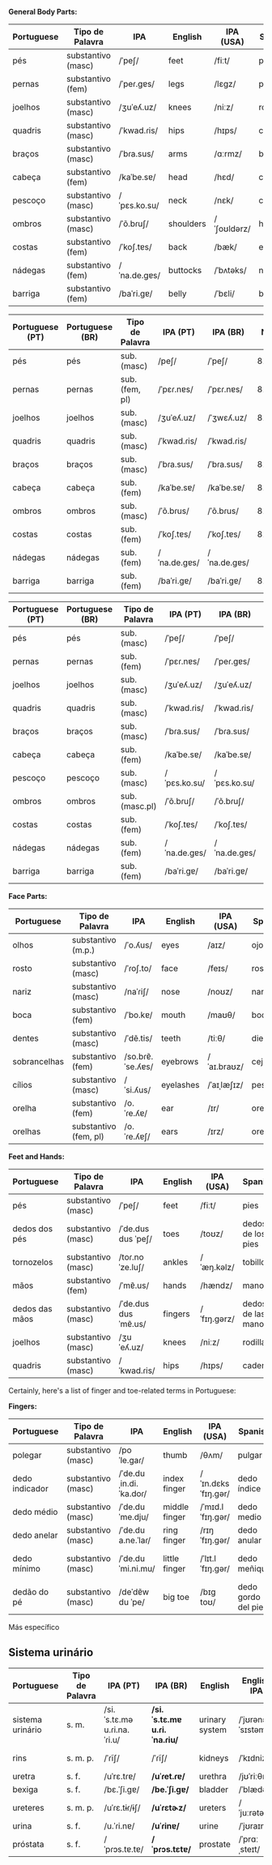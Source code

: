 

**General Body Parts:**

| Portuguese    | Tipo de Palavra    | IPA             | English     | IPA (USA) | Spanish       | Spanish IPA | No. |
|---------------|--------------------|-----------------|-------------|-----------|---------------|------------|-----|
| pés           | substantivo (masc) | /ˈpeʃ/          | feet        | /fiːt/    | pies          | /ˈpjes/    | 8101    |
| pernas        | substantivo (fem)  | /ˈpeɾ.ɡɐs/      | legs        | /lɛɡz/    | piernas       | /ˈpjɛɾnas/ | 8102    |
| joelhos       | substantivo (masc) | /ʒuˈeʎ.uz/      | knees       | /niːz/    | rodillas      | /roˈðiʎas/ | 8103    |
| quadris       | substantivo (masc) | /ˈkwad.ɾis/     | hips        | /hɪps/    | caderas       | /kaˈðeɾas/ |     |
| braços        | substantivo (masc) | /ˈbɾa.sus/      | arms        | /ɑːrmz/   | brazos        | /ˈbɾasos/  | 8104 |
| cabeça        | substantivo (fem)  | /kaˈbe.sɐ/      | head        | /hɛd/     | cabeza        | /kaˈβeθa/  | 8107|
| pescoço       | substantivo (masc) | /ˈpɛs.ko.su/    | neck        | /nɛk/     | cuello        | /ˈkweʝo/   |8106|
| ombros        | substantivo (masc) | /ˈõ.bɾuʃ/       | shoulders   | /ˈʃoʊldərz/ | hombros       | /ˈombɾos/  |8108|
| costas        | substantivo (fem)  | /ˈkoʃ.tɐs/      | back        | /bæk/     | espalda       | /esˈpalda/ |8105 |
| nádegas       | substantivo (fem)  | /ˈna.de.ɡɐs/   | buttocks    | /ˈbʌtəks/ | nalgas        | /ˈnalɡas/  |     |
| barriga       | substantivo (fem)  | /baˈri.ɡɐ/     | belly       | /ˈbɛli/    | barriga       | /baˈriɣa/  |8109|

| Portuguese (PT) | Portuguese (BR) | Tipo de Palavra | IPA (PT) | IPA (BR)         | No. |
|-----------------|-----------------|-----------------|----------|------------------|-----|
| pés             | pés             | sub. (masc)     | /peʃ/    | /ˈpeʃ/            | 8101|
| pernas          | pernas          | sub. (fem, pl)  | /ˈpɛɾ.nɐs/ | /ˈpɛɾ.nɐs/      | 8102|
| joelhos         | joelhos         | sub. (masc)     | /ʒuˈeʎ.uz/ | /ˈʒwɛʎ.uz/      |8103     |
| quadris         | quadris         | sub. (masc)     | /ˈkwad.ɾis/ | /ˈkwad.ɾis/      |     |
| braços          | braços          | sub. (masc)     | /ˈbɾa.sus/ | /ˈbɾa.sus/      |8104      |
| cabeça          | cabeça          | sub. (fem)      | /kaˈbe.sɐ/ | /kaˈbe.sɐ/      |8107|
| ombros          | ombros          | sub. (masc)     | /ˈõ.bɾus/ | /ˈõ.bɾus/       |8108|
| costas          | costas          | sub. (fem)      | /ˈkoʃ.tɐs/ | /ˈkoʃ.tɐs/      |8105     |
| nádegas         | nádegas         | sub. (fem)      | /ˈna.de.ɡɐs/ | /ˈna.de.ɡɐs/    |     |
| barriga         | barriga         | sub. (fem)      | /baˈri.ɡɐ/ | /baˈri.ɡɐ/      |8109|



| Portuguese (PT) | Portuguese (BR) | Tipo de Palavra | IPA (PT) | IPA (BR) | English     | English IPA | Spanish       | Spanish IPA | No. |
|------------------|------------------|-----------------|----------|---------|-------------|------------|---------------|------------|-----|
| pés   | pés | sub. (masc)     | /ˈpeʃ/   | /ˈpeʃ/  | feet        | /fiːt/     | pies          | /ˈpies/    | 8101|
| pernas | pernas | sub. (fem)  | /ˈpɛɾ.nɐs/ | /ˈpeɾ.ɡɐs/ | legs        | /lɛɡz/     | piernas       | /ˈpjeɾnas/  |8102|
| joelhos | joelhos | sub. (masc)     | /ʒuˈeʎ.uz/ | /ʒuˈeʎ.uz/ | knees       | /niːz/     | rodillas      | /roˈðiʎas/ | 8103 |
| quadris          | quadris          | sub. (masc)     | /ˈkwad.ɾis/| /ˈkwad.ɾis/| hips        | /hɪps/     | caderas       | /kaˈðeɾas/ |     |
| braços   | braços     | sub. (masc)     | /ˈbɾa.sus/ | /ˈbɾa.sus/ | arms   | /ɑːrmz/    | brazos  | /ˈbɾasos/  |8104|
| cabeça   | cabeça     | sub. (fem)      | /kaˈbe.sɐ/ | /kaˈbe.sɐ/ | head  | /hɛd/      | cabeza   | /kaˈβeθa/  |8107|
| pescoço  | pescoço   | sub. (masc)     | /ˈpɛs.ko.su/| /ˈpɛs.ko.su/| neck        | /nɛk/      | cuello    | /ˈkwelo/   |8106|
| ombros   | ombros    | sub. (masc.pl)     | /ˈõ.bɾuʃ/  | /ˈõ.bɾuʃ/  | shoulders   | /ˈʃoʊldərz/| hombros       | /ˈombɾos/  |8108|
| costas    | costas   | sub. (fem)      | /ˈkoʃ.tɐs/ | /ˈkoʃ.tɐs/ | back        | /bæk/      | espalda       | /esˈpalda/ |8105|
| nádegas          | nádegas          | sub. (fem)      | /ˈna.de.ɡɐs/| /ˈna.de.ɡɐs/| buttocks    | /ˈbʌtəks/  | nalgas        | /ˈnalɡas/  |     |
| barriga  | barriga          | sub. (fem)      | /baˈri.ɡɐ/ | /baˈri.ɡɐ/ | belly       | /ˈbɛli/    | barriga       | /baˈriɣa/  |8109|





**Face Parts:**

| Portuguese    | Tipo de Palavra    | IPA             | English     | IPA (USA) | Spanish       | Spanish IPA | No. |
|---------------|--------------------|-----------------|-------------|-----------|---------------|------------|-----|
| olhos         | substantivo (m.p.) | /ˈo.ʎus/        | eyes        | /aɪz/     | ojos          | /ˈoxos/    |8110|
| rosto         | substantivo (masc) | /ˈɾoʃ.to/       | face        | /feɪs/    | rostro        | /ˈrostɾo/  |8111-8112|
| nariz         | substantivo (masc) | /naˈɾiʃ/        | nose        | /noʊz/    | nariz         | /naˈɾiθ/   |8113|
| boca          | substantivo (fem)  | /ˈbo.kɐ/        | mouth       | /maʊθ/    | boca          | /ˈboka/    |8114|
| dentes        | substantivo (masc) | /ˈdẽ.tis/       | teeth       | /tiːθ/    | dientes       | /ˈdjentes/ |     |
| sobrancelhas  | substantivo (fem)  | /so.bɾɐ̃.ˈse.ʎɐs/| eyebrows   | /ˈaɪ.braʊz/ | cejas         | /ˈexas/    |     |
| cílios        | substantivo (masc) | /ˈsi.ʎus/       | eyelashes   | /ˈaɪˌlæʃɪz/| pestañas      | /pesˈtaɲas/|     |
| orelha | substantivo (fem) | /o.ˈɾe.ʎɐ/ | ear | /ɪr/ | oreja | /oˈɾexa/ | 81151 |
| orelhas | substantivo (fem, pl) | /o.ˈɾe.ʎɐʃ/ | ears | /ɪrz/ | orejas | /oˈɾexas/ ||

**Feet and Hands:**

| Portuguese    | Tipo de Palavra    | IPA             | English     | IPA (USA) | Spanish       | Spanish IPA | No. |
|---------------|--------------------|-----------------|-------------|-----------|---------------|------------|-----|
| pés           | substantivo (masc) | /ˈpeʃ/          | feet        | /fiːt/    | pies          | /ˈpies/    |8101|
| dedos dos pés | substantivo (masc) | /ˈde.dus dus ˈpeʃ/| toes      | /toʊz/    | dedos de los pies | /ˈdeðos de los ˈpies/ |     |
| tornozelos    | substantivo (masc) | /toɾ.noˈze.luʃ/  | ankles      | /ˈæŋ.kəlz/| tobillos      | /toˈbiʎos/ |     |
| mãos          | substantivo (fem)  | /ˈmɐ̃.us/        | hands       | /hændz/   | manos         | /ˈmanos/   |21641|
| dedos das mãos| substantivo (masc) | /ˈde.dus dus ˈmɐ̃.us/| fingers   | /ˈfɪŋ.ɡərz/| dedos de las manos | /ˈdeðos de las ˈmanos/|     |
| joelhos       | substantivo (masc) | /ʒuˈeʎ.uz/      | knees       | /niːz/    | rodillas      | /roˈðiʎas/ |8103|
| quadris       | substantivo (masc) | /ˈkwad.ɾis/     | hips        | /hɪps/    | caderas       | /kaˈðeɾas/ |     |


Certainly, here's a list of finger and toe-related terms in Portuguese:

**Fingers:**

| Portuguese        | Tipo de Palavra    | IPA             | English           | IPA (USA)      | Spanish           | Spanish IPA | No. |
|-------------------|--------------------|-----------------|-------------------|---------------|-------------------|------------|-----|
| polegar           | substantivo (masc) | /poˈle.ɡaɾ/     | thumb             | /θʌm/         | pulgar            | /ˈpul.ɡar/ |8116|
| dedo indicador    | substantivo (masc) | /ˈde.du ˌin.di.ˈka.doɾ/| index finger   | /ˈɪn.dɛks ˈfɪŋ.ɡər/ | dedo índice    | /ˈde.ðo ˈin.ði.se/ |     |
| dedo médio        | substantivo (masc) | /ˈde.du ˈme.dju/| middle finger     | /ˈmɪd.l ˈfɪŋ.ɡər/ | dedo medio    | /ˈde.ðo ˈme.ðjo/ |     |
| dedo anelar       | substantivo (masc) | /ˈde.du a.ne.ˈlaɾ/| ring finger     | /rɪŋ ˈfɪŋ.ɡər/ | dedo anular   | /ˈde.ðo aˈnu.lar/ |     |
| dedo mínimo       | substantivo (masc) | /ˈde.du ˈmi.ni.mu/| little finger    | /ˈlɪt.l ˈfɪŋ.ɡər/ | dedo meñique  | /ˈde.ðo meˈɲi.ke/ |     |
| dedão do pé       | substantivo (masc) | /deˈdɐ̃w du ˈpe/| big toe           | /bɪɡ toʊ/     | dedo gordo del pie | /ˈdeðo ˈɡoɾðo del ˈpje/ |     |


Más específico

## Sistema urinário

| Portuguese        | Tipo de Palavra | IPA (PT)               | IPA (BR)              | English          | English IPA     | Spanish        | Spanish IPA  | No. |
|-------------------|-----------------|------------------------|-----------------------|------------------|-----------------|----------------|-------------|-----|
| sistema urinário  | s. m.           | /si.ˈs.tɛ.mə u.ɾi.na.ˈɾi.u/ | **/si.ˈs.tɛ.mɐ u.ɾi.ˈna.ɾiu/** | urinary system  | /ˈjʊrənɛri ˈsɪstəm/ | sistema urinario | /sisˈtema uɾiˈnaɾjo/ |     |
| rins       | s. m. p.    | /ˈɾĩʃ/          | /ˈɾĩʃ/         | kidneys      | /ˈkɪdniz/       | riñones        | /ˈriɲones/   |     |
| uretra     | s. f.       | /uˈrɛ.tɾɐ/      | **/uˈɾet.ɾɐ/** | urethra      | /jʊˈriːθrə/    | uretra         | /uˈɾetɾa/    |     |
| bexiga     | s. f.       | /bɛ.ˈʃi.ɡɐ/     | **/be.ˈʃi.ɡɐ/**| bladder      | /ˈblædər/       | vejiga         | /beˈxiɣa/    |     |
| ureteres   | s. m. p.    | /uˈɾɛ.tɨɾ/ɨʃ/   | **/uˈɾɛtɚz/** | ureters      | /ˈjuːrətərz/    | uréteres       | /uˈɾeteɾes/   |     |
| urina      | s. f.       | /u.ˈɾi.nɐ/      | **/uˈɾinɐ/**  | urine        | /ˈjʊraɪn/       | orina          | /oˈɾina/      |     |
| próstata   | s. f.       | /ˈpɾɔs.tɐ.tɐ/   | **/ˈpɾɔs.tɛtɐ/** | prostate  | /ˈprɑːˌsteɪt/   | próstata       | /ˈpɾostata/  |     |

